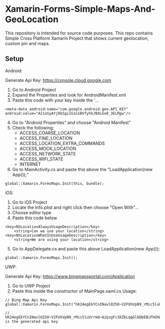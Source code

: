 # Xamarin-Forms-Simple-Maps-And-GeoLocation

This repository is intended for source code purposes. This repo contains Simple Cross Platform Xamarin Project that shows current geolocation, custom pin and maps. 

## Setup
Android:

Generate Api Key: https://console.cloud.google.com
1. Go to Android Project
2. Expand the Properties and look for AndroidManifest.xml
3. Paste this code with your key inside the '<application android:label="ProjectName.Android">...</application>
```
<meta-data android:name="com.google.android.geo.API_KEY" android:value="AIzaSyAYj8b5gi1G1o1BVfyhkJNXLGx0_3ELMgw"/>
```
4. Go to "Android Properties" and choose "Android Manifest"
5. Check the following:
    - ACCESS_COARSE_LOCATION
    - ACCESS_FINE_LOCATION
    - ACCESS_LOCATION_EXTRA_COMMANDS
    - ACCESS_MOCK_LOCATION
    - ACCESS_NETWORK_STATE
    - ACCESS_WIFI_STATE
    - INTERNET
6. Go to MainActivity.cs and paste this above the "LoadApplication(new App());"
```
global::Xamarin.FormsMaps.Init(this, bundle);
```
iOS:
1. Go to iOS Project
2. Locate the Info.plist and right click then choose "Open With"...
3. Choose editor type
4. Paste this code below <dict>
```
<key>NSLocationAlwaysUsageDescription</key>
    <string>Can we use your location</string>
<key>NSLocationWhenInUseUsageDescription</key>
    <string>We are using your location</string>
```
5. Go to AppDelegate.cs and paste this above LoadApplication(new App());
```
global::Xamarin.FormsMaps.Init();  
```
UWP:

Generate Api Key: https://www.bingmapsportal.com/Application
1. Go to UWP Project
2. Paste this inside the constructor of MainPage.xaml.cs
Usage:
```
// Bing Map Api Key
global::Xamarin.FormsMaps.Init("hK24egEkYCnINavlO25O~V2FUhVpB9_rMic5luUrrmQ~AiGzgFc1KZbLqqGlbDbEBiFhOhDoPbpKJsQZdfbG3AeHA1Au7LFhtBVri6lSmyWL");

// hK24egEkYCnINavlO25O~V2FUhVpB9_rMic5luUrrmQ~AiGzgFc1KZbLqqGlbDbEBiFhOhDoPbpKJsQZdfbG3AeHA1Au7LFhtBVri6lSmyWL is the generated api key
```
